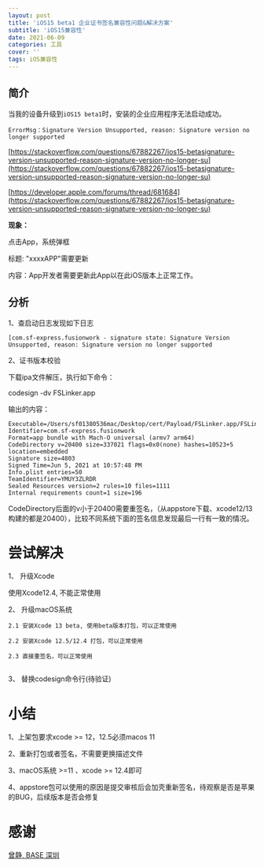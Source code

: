 ```yaml
---
layout: post
title: 'iOS15 beta1 企业证书签名兼容性问题&解决方案'
subtitle: 'iOS15兼容性'
date: 2021-06-09
categories: 工具
cover: ''
tags: iOS兼容性
---
```


## 简介

当我的设备升级到`iOS15 beta1`时，安装的企业应用程序无法启动成功。


```
ErrorMsg：Signature Version Unsupported, reason: Signature version no longer supported
```


[https://stackoverflow.com/questions/67882267/ios15-betasignature-version-unsupported-reason-signature-version-no-longer-su](https://stackoverflow.com/questions/67882267/ios15-betasignature-version-unsupported-reason-signature-version-no-longer-su)


[https://developer.apple.com/forums/thread/681684](https://stackoverflow.com/questions/67882267/ios15-betasignature-version-unsupported-reason-signature-version-no-longer-su)

**现象：**

点击App，系统弹框

标题: "xxxxAPP"需要更新

内容：App开发者需要更新此App以在此iOS版本上正常工作。

## 分析

1、查启动日志发现如下日志


```
[com.sf-express.fusionwork - signature state: Signature Version Unsupported, reason: Signature version no longer supported

```

2、证书版本校验

下载ipa文件解压，执行如下命令：

codesign -dv FSLinker.app

输出的内容：

```
Executable=/Users/sf01380536mac/Desktop/cert/Payload/FSLinker.app/FSLinker
Identifier=com.sf-express.fusionwork
Format=app bundle with Mach-O universal (armv7 arm64)
CodeDirectory v=20400 size=337021 flags=0x0(none) hashes=10523+5 location=embedded
Signature size=4803
Signed Time=Jun 5, 2021 at 10:57:48 PM
Info.plist entries=50
TeamIdentifier=YMUY3ZLRDR
Sealed Resources version=2 rules=10 files=1111
Internal requirements count=1 size=196
```
CodeDirectory后面的v小于20400需要重签名，（从appstore下载、xcode12/13构建的都是20400），比较不同系统下面的签名信息发现最后一行有一致的情况。

# 尝试解决
1、 升级Xcode

使用Xcode12.4, 不能正常使用
    
2、 升级macOS系统


```    
2.1 安装Xcode 13 beta, 使用beta版本打包，可以正常使用
    
2.2 安装Xcode 12.5/12.4 打包，可以正常使用
    
2.3 直接重签名，可以正常使用
    
```
    
3、 替换codesign命令行(待验证)

# 小结

1、上架包要求xcode >= 12，12.5必须macos 11

2、重新打包或者签名，不需要更换描述文件

3、macOS系统 >=11 、xcode >= 12.4即可

4、appstore包可以使用的原因是提交审核后会加壳重新签名，待观察是否是苹果的BUG，后续版本是否会修复

# 感谢

[曾静, BASE 深圳](https://blog.devzeng.com/#blog)
